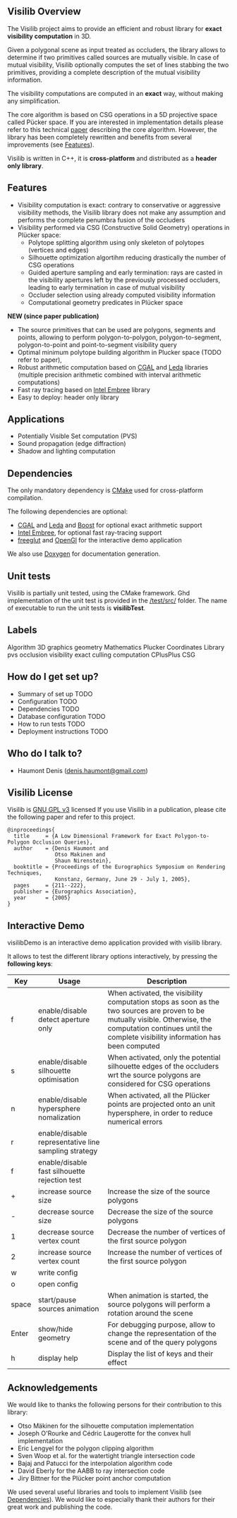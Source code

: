 ## Visilib Overview 

The Visilib project aims to provide an efficient and robust library for **exact visibility computation** in 3D.

Given a polygonal scene as input treated as occluders, the library allows to determine if two primitives called sources are mutually visible. In case of mutual visibility, Visilib optionally computes the set of lines stabbing the two primitives, providing a complete description of the mutual visibility information. 

The visibility computations are computed in an **exact** way, without making any simplification.

The core algorithm is based on CSG operations in a 5D projective space called Pücker space. If you are interested in implementation details please refer to this technical [paper](https://github.com/dhaumont/visilib/blob/main/paper/paper_egsr_2005.pdf) describing the core algorithm.
However, the library has been completely rewritten and benefits from several improvements (see [Features](https://github.com/dhaumont/visilib#Features)).

Visilib is written in C++, it is **cross-platform** and distributed as a **header only library**.

## Features 

- Visibility computation is exact:  contrary to conservative or aggressive visibility methods, the Visilib library does not make any assumption and performs the complete penumbra fusion of the occluders 
- Visibility performed via CSG (Constructive Solid Geometry) operations in Plücker space:
     - Polytope splitting algorithm using only skeleton of polytopes (vertices and edges)
     - Silhouette optimization algortihm reducing drastically the number of CSG operations
     - Guided aperture sampling and early termination: rays are casted in the visibility apertures left by the previously processed occluders, leading to early termination in case of mutual visibility
     - Occluder selection using already computed visibility information
     - Computational geometry predicates in Plücker space

**NEW (since paper publication)**

- The source primitives that can be used are polygons, segments and points, allowing to perform polygon-to-polygon, polygon-to-segment, polygon-to-point and point-to-segment visibility query
- Optimal minimum polytope building algorithm in Plucker space (TODO refer to paper),
- Robust arithmetic computation based on [CGAL](https://www.cgal.org/) and [Leda](https://www.algorithmic-solutions.com/index.php/products/leda-for-c) libraries  (multiple precision arithmetic combined with interval arithmetic computations)
- Fast ray tracing based on [Intel Embree](https://www.embree.org) library
- Easy to deploy: header only library

## Applications
- Potentially Visible Set computation (PVS)
- Sound propagation (edge diffraction)
- Shadow and lighting computation

## Dependencies

The only mandatory dependency is [CMake](https://cmake.org/) used for cross-platform compilation.

The following dependencies are optional: 
- [CGAL](https://www.cgal.org/) and [Leda](https://www.algorithmic-solutions.com/index.php/products/leda-for-c) and [Boost](https://www.boost.org/) for optional exact arithmetic support
- [Intel Embree](https://www.embree.org), for optional fast ray-tracing support
- [freeglut](http://freeglut.sourceforge.net/) and [OpenGl](https://www.opengl.org/) for the interactive demo application

We also use [Doxygen](https://www.doxygen.nl/index.html) for documentation generation.
##  Unit tests 

Visilib is partially unit tested, using the CMake framework. Ghd implementation of the unit test is provided in the [/test/src/](https://github.com/dhaumont/visilib/tree/main/test/src) folder. 
The name of executable to run the unit tests is **visilibTest**.

## Labels
Algorithm 3D graphics geometry Mathematics Plucker Coordinates Library pvs occlusion visibility exact culling computation CPlusPlus CSG


## How do I get set up? 

* Summary of set up
TODO 
* Configuration
TODO 
* Dependencies
TODO 
* Database configuration
TODO 
* How to run tests
TODO 
* Deployment instructions
TODO 



## Who do I talk to? 

* Haumont Denis (denis.haumont@gmail.com)


## Visilib License 
Visilib is [GNU GPL v3](https://www.gnu.org/licenses/gpl-3.0) licensed
If you use Visilib in a publication, please cite the following paper and refer to this project.
```
@inproceedings{
  title     = {A Low Dimensional Framework for Exact Polygon-to-Polygon Occlusion Queries},
  author    = {Denis Haumont and
               Otso Makinen and
               Shaun Nirenstein}, 
  booktitle = {Proceedings of the Eurographics Symposium on Rendering Techniques,
               Konstanz, Germany, June 29 - July 1, 2005},
  pages     = {211--222},
  publisher = {Eurographics Association},
  year      = {2005}
}
```


##  Interactive Demo 

visilibDemo is an interactive demo application provided with visilib library.

It allows to test the different library options interactively, by pressing the **following keys**:

| Key | Usage | Description |
|-----|-------|-------------|
| f | enable/disable detect aperture only| When activated, the visibility computation stops as soon as the two sources are proven to be mutually visible. Otherwise, the computation continues until the complete visibility information has been computed |
| s | enable/disable silhouette optimisation |When activated, only the potential silhouette edges of the occluders wrt the source polygons are considered for CSG operations |
| n | enable/disable hypersphere nomalization| When activated, all the Plücker points are projected onto an unit hypersphere, in order to reduce numerical errors |
| r | enable/disable representative line sampling strategy| |
| f | enable/disable fast silhouette rejection test| |
| + | increase source size | Increase the size of the source polygons |
| - | decrease source size | Decrease the size of the source polygons |
| 1 | decrease source vertex count | Decrease the number of vertices of the first source polygon |
| 2 | increase source vertex count | Increase the number of vertices of the first source polygon |
| w | write config|
| o | open config|
|space| start/pause sources animation | When animation is started, the source polygons will perform a rotation around the scene |
|Enter| show/hide geometry | For debugging purpose, allow to change the representation of the scene and of the query polygons |
|h| display help | Display the list of keys and their effect |


## Acknowledgements

We would like to thanks the following persons for their contribution to this library:
- Otso Mäkinen for the silhouette computation implementation
- Joseph O'Rourke and Cédric Laugerotte for the convex hull implementation
- Eric Lengyel for the polygon clipping algorithm
- Sven Woop et al. for the watertight triangle intersection code
- Bajaj and Patucci for the interpolation algorithm code
- David Eberly for the AABB to ray intersection code
- Jiry Bittner for the Plücker point anchor computation

We used several useful libraries and tools to implement Visilib (see [Dependencies](https://github.com/dhaumont/visilib#Dependencies)). We would like to especially thank their authors for their great work and publishing the code.
